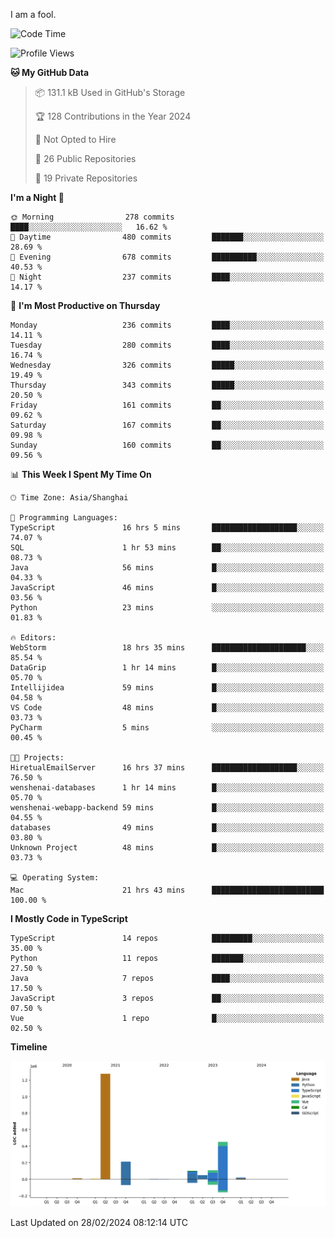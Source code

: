 I am a fool.

<!--START_SECTION:waka-->
![Code Time](http://img.shields.io/badge/Code%20Time-1%2C224%20hrs%201%20min-blue)

![Profile Views](http://img.shields.io/badge/Profile%20Views-0-blue)

**🐱 My GitHub Data** 

> 📦 131.1 kB Used in GitHub's Storage 
 > 
> 🏆 128 Contributions in the Year 2024
 > 
> 🚫 Not Opted to Hire
 > 
> 📜 26 Public Repositories 
 > 
> 🔑 19 Private Repositories 
 > 
**I'm a Night 🦉** 

```text
🌞 Morning                278 commits         ████░░░░░░░░░░░░░░░░░░░░░   16.62 % 
🌆 Daytime                480 commits         ███████░░░░░░░░░░░░░░░░░░   28.69 % 
🌃 Evening                678 commits         ██████████░░░░░░░░░░░░░░░   40.53 % 
🌙 Night                  237 commits         ████░░░░░░░░░░░░░░░░░░░░░   14.17 % 
```
📅 **I'm Most Productive on Thursday** 

```text
Monday                   236 commits         ████░░░░░░░░░░░░░░░░░░░░░   14.11 % 
Tuesday                  280 commits         ████░░░░░░░░░░░░░░░░░░░░░   16.74 % 
Wednesday                326 commits         █████░░░░░░░░░░░░░░░░░░░░   19.49 % 
Thursday                 343 commits         █████░░░░░░░░░░░░░░░░░░░░   20.50 % 
Friday                   161 commits         ██░░░░░░░░░░░░░░░░░░░░░░░   09.62 % 
Saturday                 167 commits         ██░░░░░░░░░░░░░░░░░░░░░░░   09.98 % 
Sunday                   160 commits         ██░░░░░░░░░░░░░░░░░░░░░░░   09.56 % 
```


📊 **This Week I Spent My Time On** 

```text
🕑︎ Time Zone: Asia/Shanghai

💬 Programming Languages: 
TypeScript               16 hrs 5 mins       ███████████████████░░░░░░   74.07 % 
SQL                      1 hr 53 mins        ██░░░░░░░░░░░░░░░░░░░░░░░   08.73 % 
Java                     56 mins             █░░░░░░░░░░░░░░░░░░░░░░░░   04.33 % 
JavaScript               46 mins             █░░░░░░░░░░░░░░░░░░░░░░░░   03.56 % 
Python                   23 mins             ░░░░░░░░░░░░░░░░░░░░░░░░░   01.83 % 

🔥 Editors: 
WebStorm                 18 hrs 35 mins      █████████████████████░░░░   85.54 % 
DataGrip                 1 hr 14 mins        █░░░░░░░░░░░░░░░░░░░░░░░░   05.70 % 
Intellijidea             59 mins             █░░░░░░░░░░░░░░░░░░░░░░░░   04.58 % 
VS Code                  48 mins             █░░░░░░░░░░░░░░░░░░░░░░░░   03.73 % 
PyCharm                  5 mins              ░░░░░░░░░░░░░░░░░░░░░░░░░   00.45 % 

🐱‍💻 Projects: 
HiretualEmailServer      16 hrs 37 mins      ███████████████████░░░░░░   76.50 % 
wenshenai-databases      1 hr 14 mins        █░░░░░░░░░░░░░░░░░░░░░░░░   05.70 % 
wenshenai-webapp-backend 59 mins             █░░░░░░░░░░░░░░░░░░░░░░░░   04.55 % 
databases                49 mins             █░░░░░░░░░░░░░░░░░░░░░░░░   03.80 % 
Unknown Project          48 mins             █░░░░░░░░░░░░░░░░░░░░░░░░   03.73 % 

💻 Operating System: 
Mac                      21 hrs 43 mins      █████████████████████████   100.00 % 
```

**I Mostly Code in TypeScript** 

```text
TypeScript               14 repos            █████████░░░░░░░░░░░░░░░░   35.00 % 
Python                   11 repos            ███████░░░░░░░░░░░░░░░░░░   27.50 % 
Java                     7 repos             ████░░░░░░░░░░░░░░░░░░░░░   17.50 % 
JavaScript               3 repos             ██░░░░░░░░░░░░░░░░░░░░░░░   07.50 % 
Vue                      1 repo              █░░░░░░░░░░░░░░░░░░░░░░░░   02.50 % 
```



**Timeline**

![Lines of Code chart](https://raw.githubusercontent.com/VeejaLiu/VeejaLiu/master/assets/bar_graph.png)


 Last Updated on 28/02/2024 08:12:14 UTC
<!--END_SECTION:waka-->
